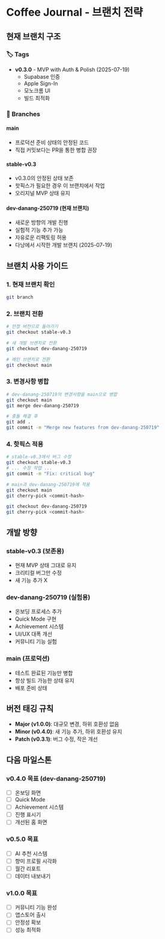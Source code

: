 # Coffee Journal - 브랜치 전략

## 현재 브랜치 구조

### 🏷️ Tags
- **v0.3.0** - MVP with Auth & Polish (2025-07-19)
  - Supabase 인증
  - Apple Sign-In
  - 모노크롬 UI
  - 빌드 최적화

### 🌿 Branches

#### main
- 프로덕션 준비 상태의 안정된 코드
- 직접 커밋보다는 PR을 통한 병합 권장

#### stable-v0.3
- v0.3.0의 안정된 상태 보존
- 핫픽스가 필요한 경우 이 브랜치에서 작업
- 오리지널 MVP 상태 유지

#### dev-danang-250719 (현재 브랜치)
- 새로운 방향의 개발 진행
- 실험적 기능 추가 가능
- 자유로운 리팩토링 허용
- 다낭에서 시작한 개발 브랜치 (2025-07-19)

## 브랜치 사용 가이드

### 1. 현재 브랜치 확인
```bash
git branch
```

### 2. 브랜치 전환
```bash
# 안정 버전으로 돌아가기
git checkout stable-v0.3

# 새 개발 브랜치로 전환
git checkout dev-danang-250719

# 메인 브랜치로 전환
git checkout main
```

### 3. 변경사항 병합
```bash
# dev-danang-250719의 변경사항을 main으로 병합
git checkout main
git merge dev-danang-250719

# 충돌 해결 후
git add .
git commit -m "Merge new features from dev-danang-250719"
```

### 4. 핫픽스 적용
```bash
# stable-v0.3에서 버그 수정
git checkout stable-v0.3
# ... 수정 작업 ...
git commit -m "Fix: critical bug"

# main과 dev-danang-250719에 적용
git checkout main
git cherry-pick <commit-hash>

git checkout dev-danang-250719
git cherry-pick <commit-hash>
```

## 개발 방향

### stable-v0.3 (보존용)
- 현재 MVP 상태 그대로 유지
- 크리티컬 버그만 수정
- 새 기능 추가 X

### dev-danang-250719 (실험용)
- 온보딩 프로세스 추가
- Quick Mode 구현
- Achievement 시스템
- UI/UX 대폭 개선
- 커뮤니티 기능 실험

### main (프로덕션)
- 테스트 완료된 기능만 병합
- 항상 빌드 가능한 상태 유지
- 배포 준비 상태

## 버전 태깅 규칙

- **Major (v1.0.0)**: 대규모 변경, 하위 호환성 없음
- **Minor (v0.4.0)**: 새 기능 추가, 하위 호환성 유지
- **Patch (v0.3.1)**: 버그 수정, 작은 개선

## 다음 마일스톤

### v0.4.0 목표 (dev-danang-250719)
- [ ] 온보딩 화면
- [ ] Quick Mode
- [ ] Achievement 시스템
- [ ] 진행 표시기
- [ ] 개선된 홈 화면

### v0.5.0 목표
- [ ] AI 추천 시스템
- [ ] 향미 프로필 시각화
- [ ] 월간 리포트
- [ ] 데이터 내보내기

### v1.0.0 목표
- [ ] 커뮤니티 기능 완성
- [ ] 앱스토어 출시
- [ ] 안정성 확보
- [ ] 성능 최적화
